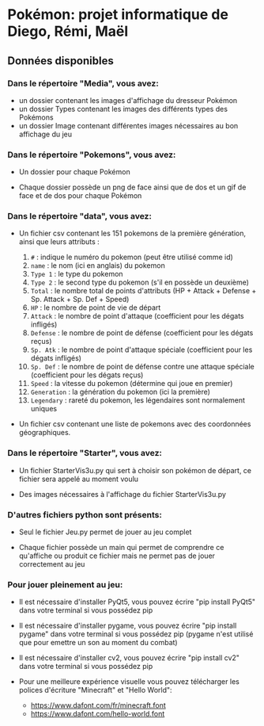 # Pokémon: projet informatique de Diego, Rémi, Maël

## Données disponibles

### Dans le répertoire "Media", vous avez:

* un dossier contenant les images d'affichage du dresseur Pokémon
* un dossier Types contenant les images des différents types des Pokémons
* un dossier Image contenant différentes images nécessaires au bon affichage du jeu

### Dans le répertoire "Pokemons", vous avez:

* Un dossier pour chaque Pokémon 

* Chaque dossier possède un png de face ainsi que de dos et un gif de face et de dos pour chaque Pokémon

### Dans le répertoire "data", vous avez:

* Un fichier csv contenant les 151 pokemons de la première génération, ainsi que leurs attributs :
  1. `#` : indique le numéro du pokemon (peut être utilisé comme id)
  2. `name` : le nom (ici en anglais) du pokemon
  3. `Type 1` : le type du pokemon
  4. `Type 2` : le second type du pokemon (s'il en possède un deuxième)
  5. `Total` : le nombre total de points d'attributs (HP + Attack + Defense + Sp. Attack + Sp. Def + Speed)
  6. `HP` : le nombre de point de vie de départ
  7. `Attack` : le nombre de point d'attaque (coefficient pour les dégats infligés)
  8. `Defense` : le nombre de point de défense (coefficient pour les dégats reçus)
  9. `Sp. Atk` : le nombre de point d'attaque spéciale (coefficient pour les dégats infligés)
  10. `Sp. Def` : le nombre de point de défense contre une attaque spéciale (coefficient pour les dégats reçus)
  11. `Speed` : la vitesse du pokemon (détermine qui joue en premier)
  12. `Generation` : la génération du pokemon (ici la première)
  13. `Legendary` : rareté du pokemon, les légendaires sont normalement uniques

* Un fichier csv contenant une liste de pokemons avec des coordonnées géographiques.

### Dans le répertoire "Starter", vous avez:

* Un fichier StarterVis3u.py qui sert à choisir son pokémon de départ, ce fichier sera appelé au moment voulu

* Des images nécessaires à l'affichage du fichier StarterVis3u.py


### D'autres fichiers python sont présents:

* Seul le fichier Jeu.py permet de jouer au jeu complet

* Chaque fichier possède un main qui permet de comprendre ce qu'affiche ou produit ce fichier mais ne permet pas de jouer correctement au jeu

### Pour jouer pleinement au jeu:

* Il est nécessaire d'installer PyQt5, vous pouvez écrire "pip install PyQt5" dans votre terminal si vous possédez pip

* Il est nécessaire d'installer pygame, vous pouvez écrire "pip install pygame" dans votre terminal si vous possédez pip
(pygame n'est utilisé que pour emettre un son au moment du combat)

* Il est nécessaire d'installer cv2, vous pouvez écrire "pip install cv2" dans votre terminal si vous possédez pip

* Pour une meilleure expérience visuelle vous pouvez télécharger les polices d'écriture "Minecraft" et "Hello World":
    - https://www.dafont.com/fr/minecraft.font
    - https://www.dafont.com/hello-world.font





